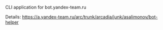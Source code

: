 CLI application for bot.yandex-team.ru

Details: https://a.yandex-team.ru/arc/trunk/arcadia/junk/asalimonov/bot-helper